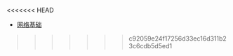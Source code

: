 <<<<<<< HEAD
* [网络基础](network/networks-basics.md)
>>>>>>> c92059e24f17256d33ec16d311b23c6cdb5d5ed1

